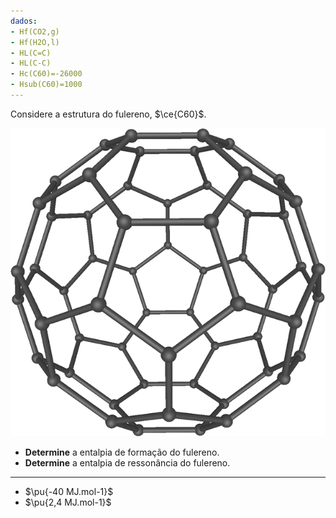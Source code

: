 ```yaml
---
dados:
- Hf(CO2,g)
- Hf(H2O,l)
- HL(C=C)
- HL(C-C)
- Hc(C60)=-26000
- Hsub(C60)=1000
---
```


Considere a estrutura do fulereno, $\ce{C60}$.

![Fulereno](2A46-1.png)

- **Determine** a entalpia de formação do fulereno.
- **Determine** a entalpia de ressonância do fulereno.

---

- $\pu{-40 MJ.mol-1}$
- $\pu{2,4 MJ.mol-1}$

